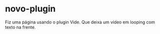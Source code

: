 # novo-plugin
Fiz uma página usando o plugin Vide. Que deixa um vídeo em looping com texto na frente.
